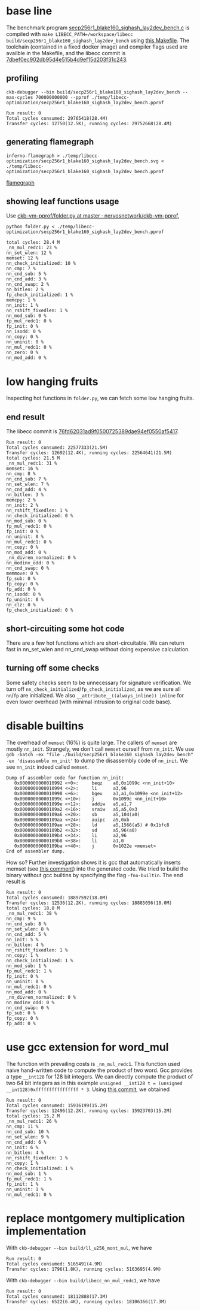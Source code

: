 # base line
The benchmark program [secp256r1_blake160_sighash_lay2dev_bench.c](https://github.com/contrun/ckb-miscellaneous-scripts/blob/f954617efcbed7d0aa90086e6d20d3192a1c73b2/c/secp256r1_blake160_sighash_lay2dev_bench.c)
is compiled with `make LIBECC_PATH=/workspace/libecc build/secp256r1_blake160_sighash_lay2dev_bench` using [this Makefile](https://github.com/contrun/ckb-miscellaneous-scripts/blob/f954617efcbed7d0aa90086e6d20d3192a1c73b2/Makefile). The toolchain (contained in a fixed docker image) and compiler flags used are availble in the Makefile, and the libecc commit is [7dbef0ec902db95d4e515b4d9ef15d203f31c243](https://github.com/contrun/libecc/tree/7dbef0ec902db95d4e515b4d9ef15d203f31c243).

## profiling

`ckb-debugger --bin build/secp256r1_blake160_sighash_lay2dev_bench --max-cycles 700000000000 --pprof ./temp/libecc-optimization/secp256r1_blake160_sighash_lay2dev_bench.pprof`

```
Run result: 0
Total cycles consumed: 29765418(28.4M)
Transfer cycles: 12750(12.5K), running cycles: 29752668(28.4M)
```

## generating flamegraph
`inferno-flamegraph > ./temp/libecc-optimization/secp256r1_blake160_sighash_lay2dev_bench.svg < ./temp/libecc-optimization/secp256r1_blake160_sighash_lay2dev_bench.pprof`

[flamegraph](./secp256r1_blake160_sighash_lay2dev_bench.svg)

## showing leaf functions usage

Use [ckb-vm-pprof/folder.py at master · nervosnetwork/ckb-vm-pprof](https://github.com/nervosnetwork/ckb-vm-pprof/blob/master/scripts/folder.py),

`python folder.py < ./temp/libecc-optimization/secp256r1_blake160_sighash_lay2dev_bench.pprof`

```
total cycles: 28.4 M
_nn_mul_redc1: 23 %
nn_set_wlen: 12 %
memset: 12 %
nn_check_initialized: 10 %
nn_cmp: 7 %
nn_cnd_sub: 5 %
nn_cnd_add: 3 %
nn_cnd_swap: 2 %
nn_bitlen: 2 %
fp_check_initialized: 1 %
memcpy: 1 %
nn_init: 1 %
nn_rshift_fixedlen: 1 %
nn_mod_sub: 0 %
fp_mul_redc1: 0 %
fp_init: 0 %
nn_isodd: 0 %
nn_copy: 0 %
nn_uninit: 0 %
nn_mul_redc1: 0 %
nn_zero: 0 %
nn_mod_add: 0 %
```
# low hanging fruits
Inspecting hot functions in `folder.py`, we can fetch some low hanging fruits.

## end result
The libecc commit is [76fd62031ad9f0500725389dae94ef0550af5417](https://github.com/contrun/libecc/tree/76fd62031ad9f0500725389dae94ef0550af5417).
```
Run result: 0
Total cycles consumed: 22577333(21.5M)
Transfer cycles: 12692(12.4K), running cycles: 22564641(21.5M)
total cycles: 21.5 M
_nn_mul_redc1: 31 %
memset: 16 %
nn_cmp: 8 %
nn_cnd_sub: 7 %
nn_set_wlen: 7 %
nn_cnd_add: 4 %
nn_bitlen: 3 %
memcpy: 2 %
nn_init: 2 %
nn_rshift_fixedlen: 1 %
nn_check_initialized: 0 %
nn_mod_sub: 0 %
fp_mul_redc1: 0 %
fp_init: 0 %
nn_uninit: 0 %
nn_mul_redc1: 0 %
nn_copy: 0 %
nn_mod_add: 0 %
_nn_divrem_normalized: 0 %
nn_modinv_odd: 0 %
nn_cnd_swap: 0 %
memmove: 0 %
fp_sub: 0 %
fp_copy: 0 %
fp_add: 0 %
nn_isodd: 0 %
fp_uninit: 0 %
nn_clz: 0 %
fp_check_initialized: 0 %
```

## short-circuiting some hot code

There are a few hot functions which are short-circuitable. We can return fast in
nn_set_wlen and nn_cnd_swap without doing expensive calculation.

## turning off some checks
Some safety checks seem to be unnecessary for signature verification. We turn off `nn_check_initialized`/`fp_check_initialized`,
as we are sure all `nn`/`fp` are initialized. We also `__attribute__((always_inline)) inline` for even lower overhead
(with minimal intrusion to original code base).

# disable builtins

The overhead of `memset` (16%) is quite large. The callers of `memset` are mostly `nn_init`. Strangely, we don't call `memset` ourself from `nn_init`.
We use `gdb -batch -ex "file ./build/secp256r1_blake160_sighash_lay2dev_bench" -ex 'disassemble nn_init'` to dump the disassembly code of `nn_init`. We see `nn_init` indeed called `memset`.

```
Dump of assembler code for function nn_init:
   0x0000000000010992 <+0>:     beqz    a0,0x1099c <nn_init+10>
   0x0000000000010994 <+2>:     li      a3,96
   0x0000000000010998 <+6>:     bgeu    a3,a1,0x1099e <nn_init+12>
   0x000000000001099c <+10>:    j       0x1099c <nn_init+10>
   0x000000000001099e <+12>:    addiw   a5,a1,7
   0x00000000000109a2 <+16>:    sraiw   a5,a5,0x3
   0x00000000000109a6 <+20>:    sb      a5,104(a0)
   0x00000000000109aa <+24>:    auipc   a5,0xb
   0x00000000000109ae <+28>:    ld      a5,1566(a5) # 0x1bfc8
   0x00000000000109b2 <+32>:    sd      a5,96(a0)
   0x00000000000109b4 <+34>:    li      a2,96
   0x00000000000109b8 <+38>:    li      a1,0
   0x00000000000109ba <+40>:    j       0x1022e <memset>
End of assembler dump.
```

How so? Further investigation shows it is gcc that automatically inserts memset (see [this comment](https://github.com/riscv-collab/riscv-gnu-toolchain/issues/758#issuecomment-720175645)) into the generated code.
We tried to build the binary without gcc builtins by specifying the flag `-fno-builtin`. The end result is

```
Run result: 0
Total cycles consumed: 18897592(18.0M)
Transfer cycles: 12536(12.2K), running cycles: 18885056(18.0M)
total cycles: 18.0 M
_nn_mul_redc1: 38 %
nn_cmp: 9 %
nn_cnd_sub: 8 %
nn_set_wlen: 8 %
nn_cnd_add: 5 %
nn_init: 5 %
nn_bitlen: 4 %
nn_rshift_fixedlen: 1 %
nn_copy: 1 %
nn_check_initialized: 1 %
nn_mod_sub: 1 %
fp_mul_redc1: 1 %
fp_init: 0 %
nn_uninit: 0 %
nn_mul_redc1: 0 %
nn_mod_add: 0 %
_nn_divrem_normalized: 0 %
nn_modinv_odd: 0 %
nn_cnd_swap: 0 %
fp_sub: 0 %
fp_copy: 0 %
fp_add: 0 %
```

# use gcc extension for word_mul
The function with prevailing costs is `_nn_mul_redc1`. This function used naive hand-written code to compute the product of two word.
Gcc provides a type `__int128` for 128 bit integers. We can directly compute the product of two 64 bit integers
as in this example `unsigned __int128 t = (unsigned __int128)0xffffffffffffffff * 3`.
Using [this commit](https://github.com/contrun/libecc/commit/476a03d629175f059f6b0e7cd08433555bccccfb), we obtained

```
Run result: 0
Total cycles consumed: 15936199(15.2M)
Transfer cycles: 12496(12.2K), running cycles: 15923703(15.2M)
total cycles: 15.2 M
_nn_mul_redc1: 26 %
nn_cmp: 11 %
nn_cnd_sub: 10 %
nn_set_wlen: 9 %
nn_cnd_add: 6 %
nn_init: 6 %
nn_bitlen: 4 %
nn_rshift_fixedlen: 1 %
nn_copy: 1 %
nn_check_initialized: 1 %
nn_mod_sub: 1 %
fp_mul_redc1: 1 %
fp_init: 1 %
nn_uninit: 1 %
nn_mul_redc1: 0 %
```

# replace montgomery multiplication implementation

With `ckb-debugger --bin build/ll_u256_mont_mul`, we have

```
Run result: 0
Total cycles consumed: 5165491(4.9M)
Transfer cycles: 1796(1.8K), running cycles: 5163695(4.9M)
```

With `ckb-debugger --bin build/libecc_nn_mul_redc1`, we have
```
Run result: 0
Total cycles consumed: 18112888(17.3M)
Transfer cycles: 6522(6.4K), running cycles: 18106366(17.3M)
```
